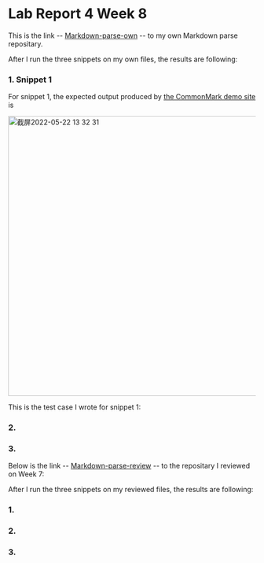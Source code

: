 # Lab Report 4 Week 8

This is the link -- [Markdown-parse-own](https://github.com/FishInAZ/makrdown-parse-own.git) -- to my own Markdown parse repositary.



After I run the three snippets on my own files, the results are following:

### 1. Snippet 1
For snippet 1, the expected output produced by [the CommonMark demo site](https://spec.commonmark.org/dingus/) is

<img width="569" alt="截屏2022-05-22 13 32 31" src="https://user-images.githubusercontent.com/103294608/169714682-fe847d23-bbfe-47bc-ad5e-5a790c369f98.png">

This is the test case I wrote for snippet 1:


### 2.
### 3.


Below is the link -- [Markdown-parse-review](https://github.com/Pgerardocastaneda/markdown-parser) -- to the repositary I reviewed on Week 7:

After I run the three snippets on my reviewed files, the results are following:

### 1.
### 2.
### 3.




